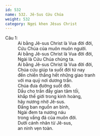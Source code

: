 ```yaml
---
id: 532
name: 532. Jê-Sus Cứu Chúa
weight: 532
category: Ngợi khen Jêsus Christ
---
```

<dl><dt>Câu 1:</dt><dd data-verse="1">Ai bằng Jê-sus Christ là Vua đời đời, <br/>Cứu Chúa của muôn muôn người. <br/>Ai bằng Jê-sus Christ là Vua đời đời, <br/>Ngài là Cứu Chúa chúng ta. <br/>Ai bằng Jê-sus Christ là Vua đời đời, <br/>Chúa cứu giúp ta suốt đời từ nay <br/>đến chiến thắng hết những giao tranh <br/>với ma quỷ nơi dương trần. <br/>Chúa đưa đường suốt đời. <br/>Dầu cho trần đầy gian tăm tối, <br/>khắp thế giới trong kinh hoàng, <br/>hãy nương nhờ Jê-sus. <br/>Đấng ban nguồn an bình, <br/>Ngài đem ta nương náu <br/>trong vầng đá của muôn đời. <br/>Dưới cánh nhân từ Jê-sus, <br/>an ninh vẹn toàn. </dd></dl>
